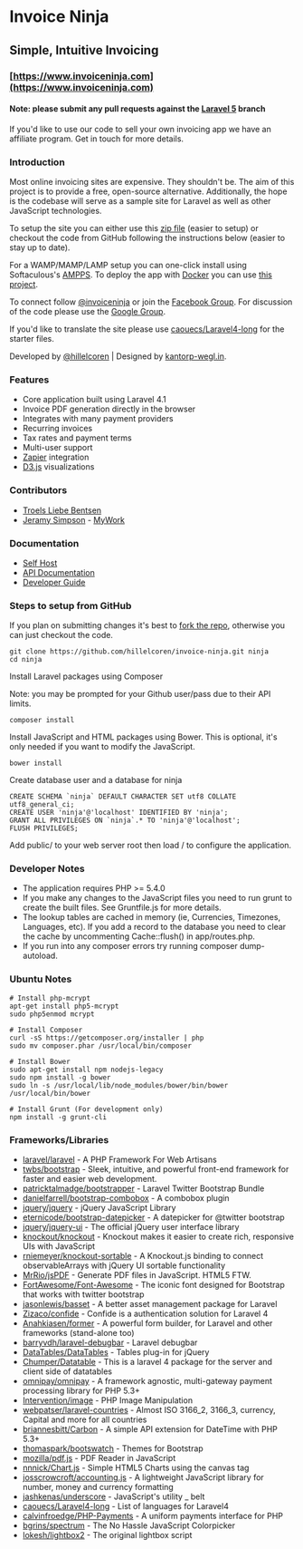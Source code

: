 # Invoice Ninja
## Simple, Intuitive Invoicing

### [https://www.invoiceninja.com](https://www.invoiceninja.com)

#### Note: please submit any pull requests against the [Laravel 5](https://github.com/hillelcoren/invoice-ninja/tree/laravel-5) branch

If you'd like to use our code to sell your own invoicing app we have an affiliate program. Get in touch for more details.

### Introduction

Most online invoicing sites are expensive. They shouldn't be. The aim of this project is to provide a free, open-source alternative. Additionally, the hope is the codebase will serve as a sample site for Laravel as well as other JavaScript technologies.

To setup the site you can either use this [zip file](http://www.invoiceninja.com/knowledgebase/self-host/) (easier to setup) or checkout the code from GitHub following the instructions below (easier to stay up to date).

For a WAMP/MAMP/LAMP setup you can one-click install using Softaculous's [AMPPS](http://www.ampps.com/). To deploy the app with [Docker](http://www.docker.com/) you can use [this project](https://github.com/rollbrettler/Dockerfiles/tree/master/invoice-ninja).

To connect follow [@invoiceninja](https://twitter.com/invoiceninja) or join the [Facebook Group](https://www.facebook.com/invoiceninja). For discussion of the code please use the [Google Group](https://groups.google.com/d/forum/invoiceninja).

If you'd like to translate the site please use [caouecs/Laravel4-long](https://github.com/caouecs/Laravel4-lang) for the starter files.

Developed by [@hillelcoren](https://twitter.com/hillelcoren) | Designed by [kantorp-wegl.in](http://kantorp-wegl.in/).

### Features

* Core application built using Laravel 4.1
* Invoice PDF generation directly in the browser
* Integrates with many payment providers
* Recurring invoices
* Tax rates and payment terms
* Multi-user support
* [Zapier](https://zapier.com/) integration
* [D3.js](http://d3js.org/) visualizations

### Contributors

* [Troels Liebe Bentsen](https://github.com/tlbdk)
* [Jeramy Simpson](https://github.com/JeramyMywork) - [MyWork](https://www.mywork.com.au)

### Documentation 

* [Self Host](http://www.invoiceninja.com/knowledgebase/self-host/)
* [API Documentation](http://www.invoiceninja.com/knowledgebase/api-documentation/)
* [Developer Guide](http://www.invoiceninja.com/knowledgebase/developer-guide/)

### Steps to setup from GitHub

If you plan on submitting changes it's best to [fork the repo](https://help.github.com/articles/fork-a-repo), otherwise you can just checkout the code.

    git clone https://github.com/hillelcoren/invoice-ninja.git ninja
    cd ninja

Install Laravel packages using Composer

Note: you may be prompted for your Github user/pass due to their API limits. 

    composer install

Install JavaScript and HTML packages using Bower. This is optional, it's only needed if you want to modify the JavaScript.

    bower install

Create database user and a database for ninja

    CREATE SCHEMA `ninja` DEFAULT CHARACTER SET utf8 COLLATE utf8_general_ci;
    CREATE USER 'ninja'@'localhost' IDENTIFIED BY 'ninja';
    GRANT ALL PRIVILEGES ON `ninja`.* TO 'ninja'@'localhost';
    FLUSH PRIVILEGES;

Add public/ to your web server root then load / to configure the application.

### Developer Notes

* The application requires PHP >= 5.4.0
* If you make any changes to the JavaScript files you need to run grunt to create the built files. See Gruntfile.js for more details.
* The lookup tables are cached in memory (ie, Currencies, Timezones, Languages, etc). If you add a record to the database you need to clear the cache by uncommenting Cache::flush() in app/routes.php.
* If you run into any composer errors try running composer dump-autoload. 

### Ubuntu Notes

    # Install php-mcrypt
    apt-get install php5-mcrypt
    sudo php5enmod mcrypt

    # Install Composer
    curl -sS https://getcomposer.org/installer | php
    sudo mv composer.phar /usr/local/bin/composer

    # Install Bower
    sudo apt-get install npm nodejs-legacy
    sudo npm install -g bower
    sudo ln -s /usr/local/lib/node_modules/bower/bin/bower /usr/local/bin/bower

    # Install Grunt (For development only)
    npm install -g grunt-cli

### Frameworks/Libraries
* [laravel/laravel](https://github.com/laravel/laravel) - A PHP Framework For Web Artisans
* [twbs/bootstrap](https://github.com/twbs/bootstrap) - Sleek, intuitive, and powerful front-end framework for faster and easier web development.
* [patricktalmadge/bootstrapper](https://github.com/patricktalmadge/bootstrapper) - Laravel Twitter Bootstrap Bundle
* [danielfarrell/bootstrap-combobox](https://github.com/danielfarrell/bootstrap-combobox) - A combobox plugin 
* [jquery/jquery](https://github.com/jquery/jquery) - jQuery JavaScript Library
* [eternicode/bootstrap-datepicker](https://github.com/eternicode/bootstrap-datepicker) - A datepicker for @twitter bootstrap
* [jquery/jquery-ui](https://github.com/jquery/jquery-ui) - The official jQuery user interface library
* [knockout/knockout](https://github.com/knockout/knockout) - Knockout makes it easier to create rich, responsive UIs with JavaScript
* [rniemeyer/knockout-sortable](https://github.com/rniemeyer/knockout-sortable) - A Knockout.js binding to connect observableArrays with jQuery UI sortable functionality
* [MrRio/jsPDF](https://github.com/MrRio/jsPDF) - Generate PDF files in JavaScript. HTML5 FTW.
* [FortAwesome/Font-Awesome](https://github.com/FortAwesome/Font-Awesome) - The iconic font designed for Bootstrap that works with twitter bootstrap
* [jasonlewis/basset](https://github.com/jasonlewis/basset) - A better asset management package for Laravel
* [Zizaco/confide](https://github.com/Zizaco/confide) - Confide is a authentication solution for Laravel 4
* [Anahkiasen/former](https://github.com/Anahkiasen/former) - A powerful form builder, for Laravel and other frameworks (stand-alone too)
* [barryvdh/laravel-debugbar](https://github.com/barryvdh/laravel-debugbar) - Laravel debugbar
* [DataTables/DataTables](https://github.com/DataTables/DataTables) - Tables plug-in for jQuery
* [Chumper/Datatable](https://github.com/Chumper/Datatable) - This is a laravel 4 package for the server and client side of datatables
* [omnipay/omnipay](https://github.com/omnipay/omnipay) - A framework agnostic, multi-gateway payment processing library for PHP 5.3+
* [Intervention/image](https://github.com/Intervention/image) - PHP Image Manipulation
* [webpatser/laravel-countries](https://github.com/webpatser/laravel-countries) - Almost ISO 3166_2, 3166_3, currency, Capital and more for all countries
* [briannesbitt/Carbon](https://github.com/briannesbitt/Carbon) - A simple API extension for DateTime with PHP 5.3+
* [thomaspark/bootswatch](https://github.com/thomaspark/bootswatch) - Themes for Bootstrap
* [mozilla/pdf.js](https://github.com/mozilla/pdf.js) - PDF Reader in JavaScript
* [nnnick/Chart.js](https://github.com/nnnick/Chart.js) - Simple HTML5 Charts using the canvas tag
* [josscrowcroft/accounting.js](https://github.com/josscrowcroft/accounting.js) - A lightweight JavaScript library for number, money and currency formatting
* [jashkenas/underscore](https://github.com/jashkenas/underscore) - JavaScript's utility _ belt 
* [caouecs/Laravel4-long](https://github.com/caouecs/Laravel4-lang) - List of languages ​​for Laravel4
* [calvinfroedge/PHP-Payments](https://github.com/calvinfroedge/PHP-Payments) - A uniform payments interface for PHP
* [bgrins/spectrum](https://github.com/bgrins/spectrum) - The No Hassle JavaScript Colorpicker
* [lokesh/lightbox2](https://github.com/lokesh/lightbox2/) - The original lightbox script
